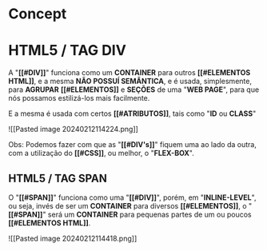 # Concept

>

# HTML5 / TAG DIV

A "**[[#DIV]]**" funciona como um **CONTAINER** para outros **[[#ELEMENTOS HTML]]**, e a mesma **NÃO POSSUÍ SEMÂNTICA**, e é usada, simplesmente, para **AGRUPAR** **[[#ELEMENTOS]]** e **SEÇÕES** de uma "**WEB PAGE**", para que nós possamos estilizá-los mais facilmente.

E a mesma é usada com certos **[[#ATRIBUTOS]]**, tais como "**ID** ou **CLASS**"

![[Pasted image 20240212114224.png]]

Obs: Podemos fazer com que as "**[[#DIV's]]**" fiquem uma ao lado da outra, com a utilização do **[[#CSS]]**, ou melhor, o "**FLEX-BOX**".

## HTML5 / TAG SPAN

O "**[[#SPAN]]**" funciona como uma "**[[#DIV]]**", porém, em "**INLINE-LEVEL**", ou seja, invés de ser um **CONTAINER** para diversos **[[#ELEMENTOS]]**, o "**[[#SPAN]]**" será um **CONTAINER** para pequenas partes de um ou poucos **[[#ELEMENTOS HTML]]**.

![[Pasted image 20240212114418.png]]


